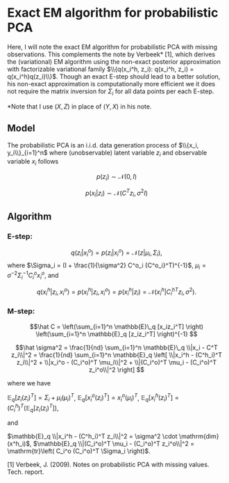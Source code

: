# Exact EM algorithm for probabilistic PCA


Here, I will note the exact EM algorithm for probabilistic PCA with missing observations. This complements the note by Verbeek* [1], which derives the (variational) EM algorithm using the non-exact posterior approximation with factorizable variational family $\\{q(x_i^h, z_i): q(x_i^h, z_i) = q(x_i^h)q(z_i)\\}$. Though an exact E-step should lead to a better solution, his non-exact approximation is computationally more efficient we it does not require the matrix inversion for $\Sigma_i$ for all data points per each E-step.

*Note that I use $(X, Z)$ in place of $(Y, X)$ in his note.


## Model

The probabilistic PCA is an i.i.d. data generation process of $\\{x_i, y_i\\}_{i=1}^n$ where (unobservable) latent variable $z_i$ and observable variable $x_i$ follows

$$p(z_i) \sim \mathcal{N}(0, I)$$

$$p(x_i|z_i) \sim \mathcal{N}(C^T z_i, \sigma^2 I)$$


## Algorithm

### E-step:

$$q(z_i|x^o_i) = p(z_i|x^o_i) = \mathcal{N}(z| \mu_i, \Sigma_i),$$
where
$\Sigma_i = (I + \frac{1}{\sigma^2} C^o_i {C^o_i}^T)^{-1}$,
$\mu_i = \sigma^{-2} \Sigma_i^{-1}C_i^o x^o_i$,
and

$$q(x^h_i|z_i, x_i^o) = p(x^h_i|z_i, x^o_i) = p(x^h_i| z_i) = \mathcal{N}(x^h_i|{C^h_i}^T z_i, \sigma^2).$$

### M-step:

$$\hat C = 
\left(\sum_{i=1}^n \mathbb{E}\_q [x_iz_i^T] \right) 
\left(\sum_{i=1}^n \mathbb{E}_q [z_iz_i^T] \right)^{-1}
$$

$$\hat \sigma^2
= \frac{1}{nd} \sum_{i=1}^n \mathbb{E}\_q \\|x_i - C^T z_i\\|^2 
= \frac{1}{nd} \sum_{i=1}^n \mathbb{E}_q \left[
    \\|x_i^h - (C^h_i)^T z_i\\|^2
    + \\|x_i^o - (C_i^o)^T \mu_i\\|^2
    + \\|(C_i^o)^T \mu_i - (C_i^o)^T z_i^o\\|^2
\right]
$$

where we have

$\mathbb{E}_q[z_i(z_i)^T] = \Sigma_i + \mu_i(\mu_i)^T$, 
$\mathbb{E}_q[x_i^o (z_i)^T] = x_i^o(\mu_i)^T$,
$\mathbb{E}_q[x_i^h (z_i)^T] = (C^h_i)^T\left(\mathbb{E}_q[z_i(z_i)^T]\right)$,

and 

$\mathbb{E}_q \\|x_i^h - (C^h_i)^T z_i\\|^2 = \sigma^2 \cdot \mathrm{dim}(x^h_i)$, 
$\mathbb{E}_q \\|(C_i^o)^T \mu_i - (C_i^o)^T z_i^o\\|^2 
= \mathrm{tr}\left( C_i^o (C_i^o)^T \Sigma_i \right)$.


[1] Verbeek, J. (2009). Notes on probabilistic PCA with missing values. Tech. report.
